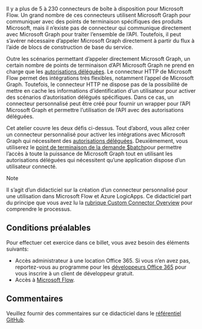 <!-- markdownlint-disable MD002 MD041 -->

Il y a plus de 5 à 230 connecteurs de boîte à disposition pour Microsoft Flow. Un grand nombre de ces connecteurs utilisent Microsoft Graph pour communiquer avec des points de terminaison spécifiques des produits Microsoft, mais il n’existe pas de connecteur qui communique directement avec Microsoft Graph pour traiter l’ensemble de l’API. Toutefois, il peut s’avérer nécessaire d’appeler Microsoft Graph directement à partir du flux à l’aide de blocs de construction de base du service.

Outre les scénarios permettant d’appeler directement Microsoft Graph, un certain nombre de points de terminaison d’API Microsoft Graph ne prend en charge que les [autorisations déléguées](https://docs.microsoft.com/graph/permissions-reference). Le connecteur HTTP de Microsoft Flow permet des intégrations très flexibles, notamment l’appel de Microsoft Graph. Toutefois, le connecteur HTTP ne dispose pas de la possibilité de mettre en cache les informations d’identification d’un utilisateur pour activer des scénarios d’autorisation délégués spécifiques. Dans ce cas, un connecteur personnalisé peut être créé pour fournir un wrapper pour l’API Microsoft Graph et permettre l’utilisation de l’API avec des autorisations déléguées.

Cet atelier couvre les deux défis ci-dessus. Tout d’abord, vous allez créer un connecteur personnalisé pour activer les intégrations avec Microsoft Graph qui nécessitent des [autorisations déléguées](https://docs.microsoft.com/graph/permissions-reference). Deuxièmement, vous utiliserez le [point de terminaison de la demande $batch](https://docs.microsoft.com/graph/json-batching)pour permettre l’accès à toute la puissance de Microsoft Graph tout en utilisant les autorisations déléguées qui nécessitent qu’une application dispose d’un utilisateur connecté.

> [!NOTE]
> Il s’agit d’un didacticiel sur la création d’un connecteur personnalisé pour une utilisation dans Microsoft Flow et Azure LogicApps. Ce didacticiel part du principe que vous avez lu la [rubrique Custom Connector Overview](https://docs.microsoft.com/connectors/custom-connectors/) pour comprendre le processus.

## <a name="prerequisites"></a>Conditions préalables

Pour effectuer cet exercice dans ce billet, vous avez besoin des éléments suivants:

- Accès administrateur à une location Office 365. Si vous n’en avez pas, reportez-vous au programme pour les [développeurs Office 365](https://developer.microsoft.com/office/dev-program) pour vous inscrire à un client de développeur gratuit.
- Accès à [Microsoft Flow](https://flow.microsoft.com/).

## <a name="feedback"></a>Commentaires

Veuillez fournir des commentaires sur ce didacticiel dans le [référentiel GitHub](https://github.com/microsoftgraph/msgraph-training-microsoftflow).